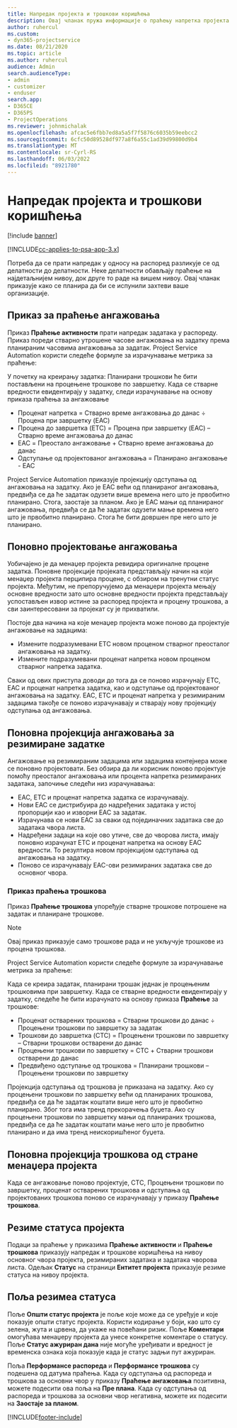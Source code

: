 ```yaml
---
title: Напредак пројекта и трошкови коришћења
description: Овај чланак пружа информације о праћењу напретка пројекта и потрошње трошкова.
author: ruhercul
ms.custom:
- dyn365-projectservice
ms.date: 08/21/2020
ms.topic: article
ms.author: ruhercul
audience: Admin
search.audienceType:
- admin
- customizer
- enduser
search.app:
- D365CE
- D365PS
- ProjectOperations
ms.reviewer: johnmichalak
ms.openlocfilehash: afcac5e6fbb7ed8a5a5f7f5876c6035b59eebcc2
ms.sourcegitcommit: 6cfc50d89528df977a8f6a55c1ad39d99800d9b4
ms.translationtype: MT
ms.contentlocale: sr-Cyrl-RS
ms.lasthandoff: 06/03/2022
ms.locfileid: "8921780"
---
```

# <a name="project-progress-and-cost-consumption"></a>Напредак пројекта и трошкови коришћења

[!include [banner](../includes/psa-now-project-operations.md)]

[!INCLUDE[cc-applies-to-psa-app-3.x](../includes/cc-applies-to-psa-app-3x.md)]

Потреба да се прати напредак у односу на распоред разликује се од делатности до делатности. Неке делатности обављају праћење на најдетаљнијем нивоу, док друге то раде на вишем нивоу. Овај чланак приказује како се планира да би се испунили захтеви ваше организације.

## <a name="effort-tracking-view"></a>Приказ за праћење ангажовања

Приказ **Праћење активности** прати напредак задатака у распореду. Приказ пореди стварно утрошене часове ангажовања на задатку према планираним часовима ангажовања за задатак. Project Service Automation користи следеће формуле за израчунавање метрика за праћење:

У почетку на креирању задатка: Планирани трошкови ће бити постављени на процењене трошкове по завршетку. Када се стварне вредности евидентирају у задатку, следи израчунавање на основу приказа праћења за ангажовање

- Проценат напретка = Стварно време ангажовања до данас ÷ Процена при завршетку (EAC) 
- Процена до завршетка (ETC) = Процена при завршетку (EAC) – Стварно време ангажовања до данас 
- EAC = Преостало ангажовање + Стварно време ангажовања до данас 
- Одступање од пројектованог ангажовања = Планирано ангажовање - EAC

Project Service Automation приказује пројекцију одступања од ангажовања на задатку. Ако је EAC већи од планираног ангажовања, предвиђа се да ће задатак одузети више времена него што је првобитно планирано. Стога, заостаје за планом. Ако је EAC мањи од планираног ангажовања, предвиђа се да ће задатак одузети мање времена него што је првобитно планирано. Стога ће бити довршен пре него што је планирано.

## <a name="reprojecting-effort"></a>Поновно пројектовање ангажовања

Уобичајено је да менаџер пројекта ревидира оригиналне процене задатка. Поновне пројекције пројеката представљају начин на који менаџер пројекта перципира процене, с обзиром на тренутни статус пројекта. Међутим, не препоручујемо да менаџери пројекта мењају основне вредности зато што основне вредности пројекта представљају успостављен извор истине за распоред пројекта и процену трошкова, а сви заинтересовани за пројекат су је прихватили.

Постоје два начина на које менаџер пројекта може поново да пројектује ангажовање на задацима:

- Измените подразумевани ETC новом проценом стварног преосталог ангажовања на задатку. 
- Измените подразумевани проценат напретка новом проценом стварног напретка задатка.

Сваки од ових приступа доводи до тога да се поново израчунају ETC, EAC и проценат напретка задатка, као и одступање од пројектованог ангажовања на задатку. EAC, ETC и проценат напретка у резимираним задацима такође се поново израчунавају и стварају нову пројекцију одступања од ангажовања.

## <a name="reprojection-of-effort-on-summary-tasks"></a>Поновна пројекција ангажовања за резимиране задатке

Ангажовање на резимираним задацима или задацима контејнера може се поновно пројектовати. Без обзира да ли корисник поново пројектује помоћу преосталог ангажовања или процента напретка резимираних задатака, започиње следећи низ израчунавања:

- EAC, ETC и проценат напретка задатка се израчунавају.
- Нови EAC се дистрибуира до надређених задатака у истој пропорцији као и изворни EAC за задатак.
- Израчунава се нови EAC за сваки од појединачних задатака све до задатака чвора листа. 
- Надређени задаци на које ово утиче, све до чворова листа, имају поновно израчунат ETC и проценат напретка на основу EAC вредности. То резултира новом пројекцијом одступања од ангажовања на задатку. 
- Поново се израчунавају EAC-ови резимираних задатака све до основног чвора.

### <a name="cost-tracking-view"></a>Приказ праћења трошкова 

Приказ **Праћење трошкова** упоређује стварне трошкове потрошене на задатак и планиране трошкове. 

> [!NOTE]
> Овај приказ приказује само трошкове рада и не укључује трошкове из процена трошкова. 

Project Service Automation користи следеће формуле за израчунавање метрика за праћење:

Када се креира задатак, планирани трошак једнак је процењеним трошковима при завршетку. Када се стварне вредности евидентирају у задатку, следеће ће бити израчунато на основу приказа **Праћење** за трошкове:

 - Проценат остварених трошкова = Стварни трошкови до данас ÷ Процењени трошкови по завршетку за задатак
 - Трошкови до завршетка (CTC) = Процењени трошкови по завршетку – Стварни трошкови остварени до данас
 - Процењени трошкови по завршетку = CTC + Стварни трошкови остварени до данас
 - Предвиђено одступање од трошкова = Планирани трошкови – Процењени трошкови по завршетку

Пројекција одступања од трошкова је приказана на задатку. Ако су процењени трошкови по завршетку већи од планираних трошкова, предвиђа се да ће задатак коштати више него што је првобитно планирано. Због тога има тренд прекорачења буџета. Ако су процењени трошкови по завршетку мањи од планираних трошкова, предвиђа се да ће задатак коштати мање него што је првобитно планирано и да има тренд неискоришћеног буџета.

## <a name="project-managers-reprojection-of-cost"></a>Поновна пројекција трошкова од стране менаџера пројекта

Када се ангажовање поново пројектује, CTC, Процењени трошкови по завршетку, проценат остварених трошкова и одступања од пројектованих трошкова поново се израчунавају у приказу **Праћење трошкова**.

## <a name="project-status-summary"></a>Резиме статуса пројекта

Подаци за праћење у приказима **Праћење активности** и **Праћење трошкова** приказују напредак и трошкове коришћења на нивоу основног чвора пројекта, резимираних задатака и задатака чворова листа. Одељак **Статус** на страници **Ентитет пројекта** приказује резиме статуса на нивоу пројекта.

## <a name="status-summary-fields"></a>Поља резимеа статуса

Поље **Општи статус пројекта** је поље које може да се уређује и које показује општи статус пројекта. Користи кодирање у боји, као што су зелена, жута и црвена, да укаже на повећани ризик. Поље **Коментари** омогућава менаџеру пројекта да унесе конкретне коментаре о статусу. Поље **Статус ажуриран дана** није могуће уређивати и вредност је временска ознака која показује када је статус задњи пут ажуриран.

Поља **Перформансе распореда** и **Перформансе трошкова** су подешена од датума праћења. Када су одступања од распореда и трошкова за основни чвор у приказу **Праћење ангажовања** позитивна, можете подесити ова поља на **Пре плана**. Када су одступања од распореда и трошкова за основни чвор негативна, можете их подесити на **Заостаје за планом**.


[!INCLUDE[footer-include](../includes/footer-banner.md)]
